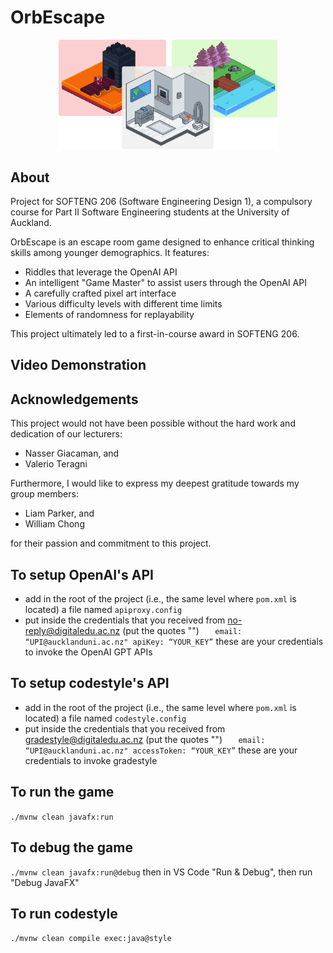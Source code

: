 # OrbEscape
<p align="center">
  <img src="readme-assets/game_image.png" width="350">
</p>

## About
Project for SOFTENG 206 (Software Engineering Design 1), a compulsory course for Part II Software Engineering students at the University of Auckland.

OrbEscape is an escape room game designed to enhance critical thinking skills among younger demographics. It features:

* Riddles that leverage the OpenAI API
* An intelligent "Game Master" to assist users through the OpenAI API
* A carefully crafted pixel art interface
* Various difficulty levels with different time limits
* Elements of randomness for replayability

This project ultimately led to a first-in-course award in SOFTENG 206.

## Video Demonstration

## Acknowledgements
This project would not have been possible without the hard work and dedication of our lecturers:
* Nasser Giacaman, and
* Valerio Teragni

Furthermore, I would like to express my deepest gratitude towards my group members:
* Liam Parker, and
* William Chong

for their passion and commitment to this project.

## To setup OpenAI's API

- add in the root of the project (i.e., the same level where `pom.xml` is located) a file named `apiproxy.config`
- put inside the credentials that you received from no-reply@digitaledu.ac.nz (put the quotes "")
  `    email: “UPI@aucklanduni.ac.nz"
    apiKey: “YOUR_KEY”
   `
  these are your credentials to invoke the OpenAI GPT APIs

## To setup codestyle's API

- add in the root of the project (i.e., the same level where `pom.xml` is located) a file named `codestyle.config`
- put inside the credentials that you received from gradestyle@digitaledu.ac.nz (put the quotes "")
  `    email: “UPI@aucklanduni.ac.nz"
    accessToken: “YOUR_KEY”
   `
  these are your credentials to invoke gradestyle

## To run the game

`./mvnw clean javafx:run`

## To debug the game

`./mvnw clean javafx:run@debug` then in VS Code "Run & Debug", then run "Debug JavaFX"

## To run codestyle

`./mvnw clean compile exec:java@style`
